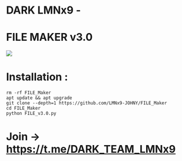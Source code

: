 # DARK LMNx9 -
# FILE MAKER v3.0

![](https://github.com/LMNx9-JOHNY/FILE_Maker/blob/main/File_v3_demo.jpg)

# Installation :
    rm -rf FILE_Maker
    apt update && apt upgrade
    git clone --depth=1 https://github.com/LMNx9-JOHNY/FILE_Maker
    cd FILE_Maker
    python FILE_v3.0.py


# Join -> https://t.me/DARK_TEAM_LMNx9
